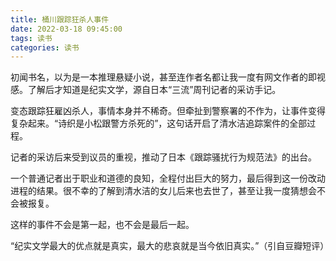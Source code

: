 ```yaml
---
title: 桶川跟踪狂杀人事件
date: 2022-03-18 09:45:00
tags: 读书
categories: 读书
---
```


初闻书名，以为是一本推理悬疑小说，甚至连作者名都让我一度有网文作者的即视感。了解后才知道是纪实文学，源自日本“三流”周刊记者的采访手记。

<!-- more -->

变态跟踪狂雇凶杀人，事情本身并不稀奇。但牵扯到警察署的不作为，让事件变得复杂起来。“诗织是小松跟警方杀死的”，这句话开启了清水洁追踪案件的全部过程。

记者的采访后来受到议员的重视，推动了日本《跟踪骚扰行为规范法》的出台。

一个普通记者出于职业和道德的良知，全程付出巨大的努力，最后得到这一份改动进程的结果。很不幸的了解到清水洁的女儿后来也去世了，甚至让我一度猜想会不会被报复。

这样的事件不会是第一起，也不会是最后一起。

“纪实文学最大的优点就是真实，最大的悲哀就是当今依旧真实。”（引自豆瓣短评）